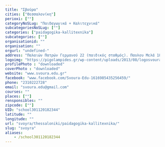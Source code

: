 ```yaml
---
title: "Σβούρα"
cities: ["Θεσσαλονίκη"]
perioxi: [""]
categoryNoSLug: "Παιδαγωγικά + Καλιτεχνικά"
subcategoriesNoSLug: [""]
categories: ["paidagogika-kallitexnika"]
subcategories: [""]
organisationid: ""
organisation: ""
orgurl: "undefined-"
address: "Παλαιών Πατρών Γερμανού 22 (παιδικός σταθμός). Παυλου Μελά 18 ( Εργαστήρια για παιδιά δημοτικού), 54622 Thessaloníki"
logoimg: "https://pigolampides.gr/wp-content/uploads/2013/08/logosvoura.jpg"
profilePhoto : "downloaded"
coverPhoto : "downloaded"
website: "www.svoura.edu.gr"
facebook: "www.facebook.com/Svoura-Edu-1616985435256459/"
phone: "2310222728"
email: "svoura.edu@gmail.com"
courses: ""
places: [""]
rensponsibles: ""
zipcode: [""]
UID: "school301120182344"
latitude: ""
longitude: ""
url: "svoyra/thessaloniki/paidagogika-kallitexnika/"
slug: "svoyra"
aliases:
    - /school301120182344
---
```





